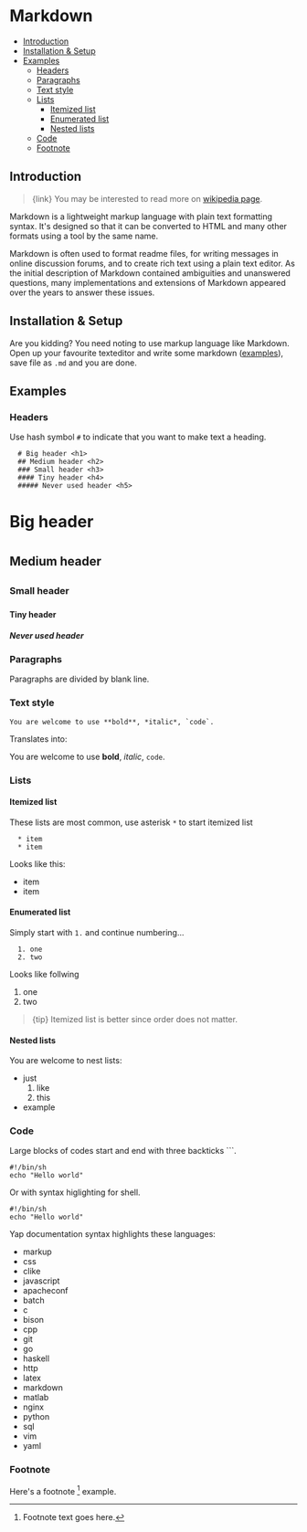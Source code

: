 # Markdown

- [Introduction](#introduction)
- [Installation & Setup](#installation-and-setup)
- [Examples](#examples)
    - [Headers](#headers)
    - [Paragraphs](#paragraphs)
    - [Text style](#text-style)
    - [Lists](#lists)
        - [Itemized list](#itemized-list)
        - [Enumerated list](#enumerated-list)
        - [Nested lists](#nested-lists)
    - [Code](#code)
    - [Footnote](#footnote)


<a name="introduction"></a>
## Introduction

> {link} You may be interested to read more on [wikipedia page](https://en.wikipedia.org/wiki/Markdown).

Markdown is a lightweight markup language with plain text formatting syntax. It's designed so that it can be converted to HTML and many other formats using a tool by the same name. 

Markdown is often used to format readme files, for writing messages in online discussion forums, and to create rich text using a plain text editor. As the initial description of Markdown contained ambiguities and unanswered questions, many implementations and extensions of Markdown appeared over the years to answer these issues.

<a name="installation-and-setup"></a>
## Installation & Setup

Are you kidding? You need noting to use markup language like Markdown. Open up your favourite texteditor and write some markdown ([examples](/docs/markdown#examples)), save file as `.md` and you are done.

<a name="examples"></a>
## Examples

<a name="headers"></a>
### Headers

Use hash symbol `#` to indicate that you want to make text a heading.

```
  # Big header <h1>
  ## Medium header <h2>
  ### Small header <h3>
  #### Tiny header <h4>
  ##### Never used header <h5>
```

# Big header <h1>
## Medium header <h2>
### Small header <h3>
#### Tiny header <h4>
##### Never used header <h5>

<a name="paragraphs"></a>
### Paragraphs

Paragraphs are divided by blank line.

<a name="text-style"></a>
### Text style

```
You are welcome to use **bold**, *italic*, `code`.
```

Translates into:

You are welcome to use **bold**, *italic*, `code`.

<a name="lists"></a>
### Lists

<a name="itemized-list"></a>
#### Itemized list

These lists are most common, use asterisk `*` to start itemized list

```
  * item
  * item
```

Looks like this:

  * item
  * item

<a name="enumerated-list"></a>
#### Enumerated list

Simply start with `1.` and continue numbering...

```
  1. one
  2. two
```

Looks like follwing

  1. one
  2. two

> {tip} Itemized list is better since order does not matter.

<a name="nested-lists"></a>
#### Nested lists

You are welcome to nest lists:

  * just 
    1. like
    2. this
  * example

<a name="code"></a>
### Code

Large blocks of codes start and end with three backticks ```.

```
#!/bin/sh
echo "Hello world"
```

Or with syntax higlighting for shell.

```shell
#!/bin/sh
echo "Hello world"
```

Yap documentation syntax highlights these languages:
  * markup
  * css
  * clike
  * javascript
  * apacheconf
  * batch
  * c
  * bison
  * cpp
  * git
  * go
  * haskell
  * http
  * latex
  * markdown
  * matlab
  * nginx
  * python
  * sql
  * vim
  * yaml

<a name="footnote"></a>
### Footnote

Here's a footnote [^1] example.

[^1]: Footnote text goes here.
